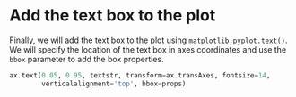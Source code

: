 # Add the text box to the plot

Finally, we will add the text box to the plot using `matplotlib.pyplot.text()`. We will specify the location of the text box in axes coordinates and use the `bbox` parameter to add the box properties.

```python
ax.text(0.05, 0.95, textstr, transform=ax.transAxes, fontsize=14,
        verticalalignment='top', bbox=props)
```
